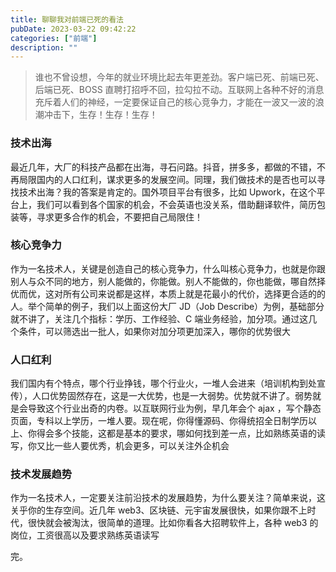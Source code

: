 ```yaml
---
title: 聊聊我对前端已死的看法
pubDate: 2023-03-22 09:42:22
categories: ["前端"]
description: ""
---
```


> 谁也不曾设想，今年的就业环境比起去年更差劲。客户端已死、前端已死、后端已死、BOSS 直聘打招呼不回，拉勾拉不动。互联网上各种不好的消息充斥着人们的神经，一定要保证自己的核心竞争力，才能在一波又一波的浪潮冲击下，生存！生存！生存！

### 技术出海

最近几年，大厂的科技产品都在出海，寻石问路。抖音，拼多多，都做的不错，不再局限国内的人口红利，谋求更多的发展空间。同理，我们做技术的是否也可以寻找技术出海？我的答案是肯定的。国外项目平台有很多，比如 Upwork，在这个平台上，我们可以看到各个国家的机会，不会英语也没关系，借助翻译软件，简历包装等，寻求更多合作的机会，不要把自己局限住！

### 核心竞争力

作为一名技术人，关键是创造自己的核心竞争力，什么叫核心竞争力，也就是你跟别人与众不同的地方，别人能做的，你能做。别人不能做的，你也能做，哪自然择优而优，这对所有公司来说都是这样，本质上就是花最小的代价，选择更合适的的人。举个简单的例子，我们以上面这份大厂 JD（Job Describe）为例，基础部分就不讲了，关注几个指标：学历、工作经验、C 端业务经验，加分项。通过这几个条件，可以筛选出一批人，如果你对加分项更加深入，哪你的优势很大

### 人口红利

我们国内有个特点，哪个行业挣钱，哪个行业火，一堆人会进来（培训机构到处宣传），人口优势固然存在，这是一大优势，也是一大弱势。优势就不讲了。弱势就是会导致这个行业出奇的内卷。以互联网行业为例，早几年会个 ajax ，写个静态页面，专科以上学历，一堆人要。现在呢，你得懂源码、你得统招全日制学历以上、你得会多个技能，这都是基本的要求，哪如何找到差一点，比如熟练英语的读写，你又比一些人要优秀，机会更多，可以关注外企机会

### 技术发展趋势

作为一名技术人，一定要关注前沿技术的发展趋势，为什么要关注？简单来说，这关乎你的生存空间。近几年 web3、区块链、元宇宙发展很快，如果你跟不上时代，很快就会被淘汰，很简单的道理。比如你看各大招聘软件上，各种 web3 的岗位，工资很高以及要求熟练英语读写

完。
